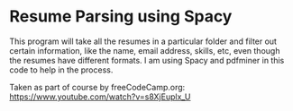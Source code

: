 # Resume Parsing using Spacy 

This program will take all the resumes in a particular folder and filter out certain information, like the name, email address, skills, etc, even though the resumes have different formats. I am using Spacy and pdfminer in this code to help in the process. 

Taken as part of course by freeCodeCamp.org: https://www.youtube.com/watch?v=s8XjEuplx_U
